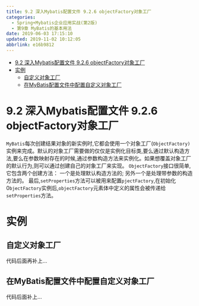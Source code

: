```yaml
---
title: 9.2 深入Mybatis配置文件 9.2.6 objectFactory对象工厂
categories: 
  - Spring+Mybatis企业应用实战(第2版)
  - 第9章 MyBatis的基本用法
date: 2019-06-03 17:15:10
updated: 2019-11-02 10:12:05
abbrlink: e16b9812
---
```

<div id='my_toc'>

- [9.2 深入Mybatis配置文件 9.2.6 objectFactory对象工厂](/JavaReadingNotes/e16b9812/#9-2-深入Mybatis配置文件-9-2-6-objectFactory对象工厂)
- [实例](/JavaReadingNotes/e16b9812/#实例)
    - [自定义对象工厂](/JavaReadingNotes/e16b9812/#自定义对象工厂)
    - [在MyBatis配置文件中配置自定义对象工厂](/JavaReadingNotes/e16b9812/#在MyBatis配置文件中配置自定义对象工厂)

</div>
<!--more-->
<script>if (navigator.platform.toLowerCase() == 'win32'){document.getElementById('my_toc').style.display = 'none';}</script>

<!--end-->
# 9.2 深入Mybatis配置文件 9.2.6 objectFactory对象工厂 #
`MyBatis`每次创建结果对象的新实例时,它都会使用一个对象工厂(`ObjectFactory)`实例来完成。默认的对象工厂需要做的仅仅是实例化目标类,要么通过默认构造方法,要么在参数映射存在的时候,通过参数构造方法来实例化。如果想覆盖对象工厂的默认行为,则可以通过创建自己的对象工厂来实现。
`ObjectFactory`接口很简单,它包含两个创建方法：
一个是处理默认构造方法的;
另外一个是处理带参数的构造方法的。
最后,`setProperties`方法可以被用来配置`pjectFactory`,在初始化0`bjectFactory`实例后,`objectFactory`元素体中定义的属性会被传递给`setProperties`方法。
# 实例 #
## 自定义对象工厂 ##
代码后面再补上...
## 在MyBatis配置文件中配置自定义对象工厂 ##
代码后面补上...

